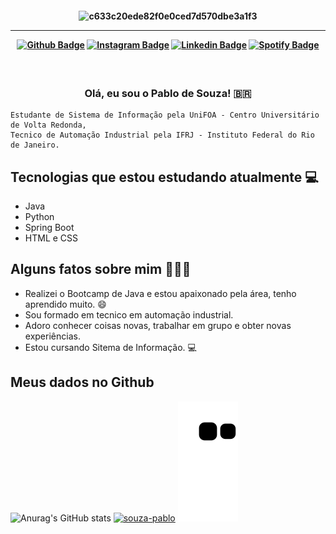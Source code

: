 <h4 align="center">
 
![c633c20ede82f0e0ced7d570dbe3a1f3](https://user-images.githubusercontent.com/70382532/138322189-2db8df52-9dcb-40a0-88a8-c365466bd33d.gif)

<hr>

[![Github Badge](https://img.shields.io/badge/-Facebook-blue?style=for-the-badge&logo=Facebook&logoColor=white&link=https://github.com/souza-pablo)](https://www.facebook.com/seixasqlc/)
[![Instagram Badge](https://img.shields.io/badge/-instagram-red?style=for-the-badge&logo=instagram&logoColor=white&link=https://github.com/souza-pablo)](https://www.instagram.com/arthurspk/)
[![Linkedin Badge](https://img.shields.io/badge/-Linkedin-blue?style=for-the-badge&logo=Linkedin&logoColor=white&link=https://github.com/souza-pablo)](https://www.linkedin.com/in/arthurspk/)
[![Spotify Badge](https://img.shields.io/badge/-Spotify-3bb34b?style=for-the-badge&logo=Spotify&logoColor=161f16&link=https://github.com/souza-pablo)](https://open.spotify.com/user/Heimdallr0?fbclid=IwAR0vLf9kXegU7iZNCy3IJ1S6vb3sJ6CRRXelpW5tDOG5trSUGZ8SK4-Yjfg)
</h4>

<h3 align="center">  <br>

Olá, eu sou o Pablo de Souza! 🇧🇷
<br>

</h3>

```
Estudante de Sistema de Informação pela UniFOA - Centro Universitário de Volta Redonda, 
Tecnico de Automação Industrial pela IFRJ - Instituto Federal do Rio de Janeiro.
```
## Tecnologias que estou estudando atualmente 💻

  - Java
  - Python
  - Spring Boot
  - HTML e CSS

## Alguns fatos sobre mim 👨🏻‍💻

- Realizei o Bootcamp de Java e estou apaixonado pela área, tenho aprendido muito. 😄
- Sou formado em tecnico em automação industrial.
- Adoro conhecer coisas novas, trabalhar em grupo e obter novas experiências. 
- Estou cursando Sitema de Informação. 💻

## Meus dados no Github

![Anurag's GitHub stats](https://github-readme-stats.vercel.app/api?username=arthurspk&show_icons=true&theme=tokyonight)
[![souza-pablo](https://github-readme-stats.vercel.app/api/top-langs/?username=souza-pablo&hide=html&layout=compact=true&theme=tokyonight)](https://github.com/souza-pablo/)
![Snake animation](https://github.com/rafaballerini/rafaballerini/blob/output/github-contribution-grid-snake.svg)

